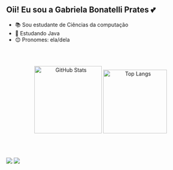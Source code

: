 ## Oii! Eu sou a Gabriela Bonatelli Prates 💕

- 📚 Sou estudante de Ciências da computação
- 📖 Estudando Java
- 😊 Pronomes: ela/dela

<br><br>

<div align="center">
  <img 
    alt="GitHub Stats" 
    height="180" 
    src="https://github-readme-stats.vercel.app/api?username=GabrielaBonatelliPrates&show_icons=true&theme=radical&include_all_commits=true&locale=pt-br" 
  />
  <img 
    alt="Top Langs" 
    height="170" 
    src="https://github-readme-stats.vercel.app/api/top-langs/?username=GabrielaBonatelliPrates&theme=radical&layout=compact&custom_title=Tecnologias&langs_count=9" 
  />
</div>

<br><br>

<div>
  <a href = "mailto:gabriela.bonatelli06@gmail.com"><img src="https://img.shields.io/badge/-Gmail-%23333?style=for-the-badge&logo=gmail&logoColor=white" target="_blank"></a>
  <a href="https://www.linkedin.com/in/gabriela-bonatelli-prates-a92935355/" target="_blank"><img src="https://img.shields.io/badge/-LinkedIn-%230077B5?style=for-the-badge&logo=linkedin&logoColor=white" target="_blank"></a> 
</div>
